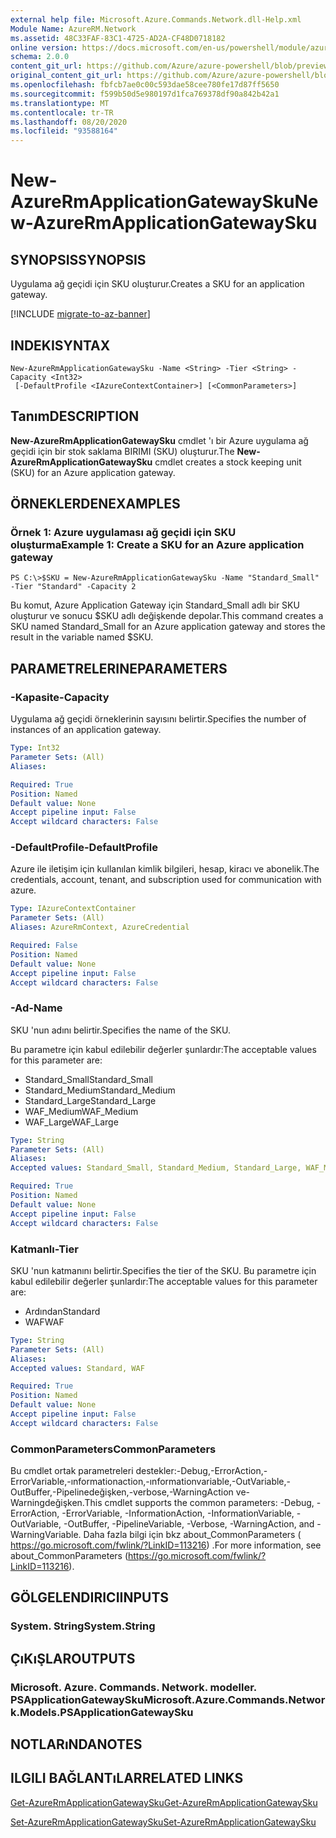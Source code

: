 ```yaml
---
external help file: Microsoft.Azure.Commands.Network.dll-Help.xml
Module Name: AzureRM.Network
ms.assetid: 48C33FAF-83C1-4725-AD2A-CF48D0718182
online version: https://docs.microsoft.com/en-us/powershell/module/azurerm.network/new-azurermapplicationgatewaysku
schema: 2.0.0
content_git_url: https://github.com/Azure/azure-powershell/blob/preview/src/ResourceManager/Network/Commands.Network/help/New-AzureRmApplicationGatewaySku.md
original_content_git_url: https://github.com/Azure/azure-powershell/blob/preview/src/ResourceManager/Network/Commands.Network/help/New-AzureRmApplicationGatewaySku.md
ms.openlocfilehash: fbfcb7ae0c00c593dae58cee780fe17d87ff5650
ms.sourcegitcommit: f599b50d5e980197d1fca769378df90a842b42a1
ms.translationtype: MT
ms.contentlocale: tr-TR
ms.lasthandoff: 08/20/2020
ms.locfileid: "93588164"
---
```

# <span data-ttu-id="6ce9f-101">New-AzureRmApplicationGatewaySku</span><span class="sxs-lookup"><span data-stu-id="6ce9f-101">New-AzureRmApplicationGatewaySku</span></span>

## <span data-ttu-id="6ce9f-102">SYNOPSIS</span><span class="sxs-lookup"><span data-stu-id="6ce9f-102">SYNOPSIS</span></span>
<span data-ttu-id="6ce9f-103">Uygulama ağ geçidi için SKU oluşturur.</span><span class="sxs-lookup"><span data-stu-id="6ce9f-103">Creates a SKU for an application gateway.</span></span>

[!INCLUDE [migrate-to-az-banner](../../includes/migrate-to-az-banner.md)]

## <span data-ttu-id="6ce9f-104">INDEKI</span><span class="sxs-lookup"><span data-stu-id="6ce9f-104">SYNTAX</span></span>

```
New-AzureRmApplicationGatewaySku -Name <String> -Tier <String> -Capacity <Int32>
 [-DefaultProfile <IAzureContextContainer>] [<CommonParameters>]
```

## <span data-ttu-id="6ce9f-105">Tanım</span><span class="sxs-lookup"><span data-stu-id="6ce9f-105">DESCRIPTION</span></span>
<span data-ttu-id="6ce9f-106">**New-AzureRmApplicationGatewaySku** cmdlet 'ı bir Azure uygulama ağ geçidi için bir stok saklama BIRIMI (SKU) oluşturur.</span><span class="sxs-lookup"><span data-stu-id="6ce9f-106">The **New-AzureRmApplicationGatewaySku** cmdlet creates a stock keeping unit (SKU) for an Azure application gateway.</span></span>

## <span data-ttu-id="6ce9f-107">ÖRNEKLERDEN</span><span class="sxs-lookup"><span data-stu-id="6ce9f-107">EXAMPLES</span></span>

### <span data-ttu-id="6ce9f-108">Örnek 1: Azure uygulaması ağ geçidi için SKU oluşturma</span><span class="sxs-lookup"><span data-stu-id="6ce9f-108">Example 1: Create a SKU for an Azure application gateway</span></span>
```
PS C:\>$SKU = New-AzureRmApplicationGatewaySku -Name "Standard_Small" -Tier "Standard" -Capacity 2
```

<span data-ttu-id="6ce9f-109">Bu komut, Azure Application Gateway için Standard_Small adlı bir SKU oluşturur ve sonucu $SKU adlı değişkende depolar.</span><span class="sxs-lookup"><span data-stu-id="6ce9f-109">This command creates a SKU named Standard_Small for an Azure application gateway and stores the result in the variable named $SKU.</span></span>

## <span data-ttu-id="6ce9f-110">PARAMETRELERINE</span><span class="sxs-lookup"><span data-stu-id="6ce9f-110">PARAMETERS</span></span>

### <span data-ttu-id="6ce9f-111">-Kapasite</span><span class="sxs-lookup"><span data-stu-id="6ce9f-111">-Capacity</span></span>
<span data-ttu-id="6ce9f-112">Uygulama ağ geçidi örneklerinin sayısını belirtir.</span><span class="sxs-lookup"><span data-stu-id="6ce9f-112">Specifies the number of instances of an application gateway.</span></span>

```yaml
Type: Int32
Parameter Sets: (All)
Aliases: 

Required: True
Position: Named
Default value: None
Accept pipeline input: False
Accept wildcard characters: False
```

### <span data-ttu-id="6ce9f-113">-DefaultProfile</span><span class="sxs-lookup"><span data-stu-id="6ce9f-113">-DefaultProfile</span></span>
<span data-ttu-id="6ce9f-114">Azure ile iletişim için kullanılan kimlik bilgileri, hesap, kiracı ve abonelik.</span><span class="sxs-lookup"><span data-stu-id="6ce9f-114">The credentials, account, tenant, and subscription used for communication with azure.</span></span>

```yaml
Type: IAzureContextContainer
Parameter Sets: (All)
Aliases: AzureRmContext, AzureCredential

Required: False
Position: Named
Default value: None
Accept pipeline input: False
Accept wildcard characters: False
```

### <span data-ttu-id="6ce9f-115">-Ad</span><span class="sxs-lookup"><span data-stu-id="6ce9f-115">-Name</span></span>
<span data-ttu-id="6ce9f-116">SKU 'nun adını belirtir.</span><span class="sxs-lookup"><span data-stu-id="6ce9f-116">Specifies the name of the SKU.</span></span>

<span data-ttu-id="6ce9f-117">Bu parametre için kabul edilebilir değerler şunlardır:</span><span class="sxs-lookup"><span data-stu-id="6ce9f-117">The acceptable values for this parameter are:</span></span>

- <span data-ttu-id="6ce9f-118">Standard_Small</span><span class="sxs-lookup"><span data-stu-id="6ce9f-118">Standard_Small</span></span>
- <span data-ttu-id="6ce9f-119">Standard_Medium</span><span class="sxs-lookup"><span data-stu-id="6ce9f-119">Standard_Medium</span></span>
- <span data-ttu-id="6ce9f-120">Standard_Large</span><span class="sxs-lookup"><span data-stu-id="6ce9f-120">Standard_Large</span></span>
- <span data-ttu-id="6ce9f-121">WAF_Medium</span><span class="sxs-lookup"><span data-stu-id="6ce9f-121">WAF_Medium</span></span>
- <span data-ttu-id="6ce9f-122">WAF_Large</span><span class="sxs-lookup"><span data-stu-id="6ce9f-122">WAF_Large</span></span>

```yaml
Type: String
Parameter Sets: (All)
Aliases: 
Accepted values: Standard_Small, Standard_Medium, Standard_Large, WAF_Medium, WAF_Large

Required: True
Position: Named
Default value: None
Accept pipeline input: False
Accept wildcard characters: False
```

### <span data-ttu-id="6ce9f-123">Katmanlı</span><span class="sxs-lookup"><span data-stu-id="6ce9f-123">-Tier</span></span>
<span data-ttu-id="6ce9f-124">SKU 'nun katmanını belirtir.</span><span class="sxs-lookup"><span data-stu-id="6ce9f-124">Specifies the tier of the SKU.</span></span>
<span data-ttu-id="6ce9f-125">Bu parametre için kabul edilebilir değerler şunlardır:</span><span class="sxs-lookup"><span data-stu-id="6ce9f-125">The acceptable values for this parameter are:</span></span>

- <span data-ttu-id="6ce9f-126">Ardından</span><span class="sxs-lookup"><span data-stu-id="6ce9f-126">Standard</span></span>
- <span data-ttu-id="6ce9f-127">WAF</span><span class="sxs-lookup"><span data-stu-id="6ce9f-127">WAF</span></span>

```yaml
Type: String
Parameter Sets: (All)
Aliases: 
Accepted values: Standard, WAF

Required: True
Position: Named
Default value: None
Accept pipeline input: False
Accept wildcard characters: False
```

### <span data-ttu-id="6ce9f-128">CommonParameters</span><span class="sxs-lookup"><span data-stu-id="6ce9f-128">CommonParameters</span></span>
<span data-ttu-id="6ce9f-129">Bu cmdlet ortak parametreleri destekler:-Debug,-ErrorAction,-ErrorVariable,-ınformationaction,-ınformationvariable,-OutVariable,-OutBuffer,-Pipelinedeğişken,-verbose,-WarningAction ve-Warningdeğişken.</span><span class="sxs-lookup"><span data-stu-id="6ce9f-129">This cmdlet supports the common parameters: -Debug, -ErrorAction, -ErrorVariable, -InformationAction, -InformationVariable, -OutVariable, -OutBuffer, -PipelineVariable, -Verbose, -WarningAction, and -WarningVariable.</span></span> <span data-ttu-id="6ce9f-130">Daha fazla bilgi için bkz about_CommonParameters ( https://go.microsoft.com/fwlink/?LinkID=113216) .</span><span class="sxs-lookup"><span data-stu-id="6ce9f-130">For more information, see about_CommonParameters (https://go.microsoft.com/fwlink/?LinkID=113216).</span></span>

## <span data-ttu-id="6ce9f-131">GÖLGELENDIRICI</span><span class="sxs-lookup"><span data-stu-id="6ce9f-131">INPUTS</span></span>

### <span data-ttu-id="6ce9f-132">System. String</span><span class="sxs-lookup"><span data-stu-id="6ce9f-132">System.String</span></span>

## <span data-ttu-id="6ce9f-133">ÇıKıŞLAR</span><span class="sxs-lookup"><span data-stu-id="6ce9f-133">OUTPUTS</span></span>

### <span data-ttu-id="6ce9f-134">Microsoft. Azure. Commands. Network. modeller. PSApplicationGatewaySku</span><span class="sxs-lookup"><span data-stu-id="6ce9f-134">Microsoft.Azure.Commands.Network.Models.PSApplicationGatewaySku</span></span>

## <span data-ttu-id="6ce9f-135">NOTLARıNDA</span><span class="sxs-lookup"><span data-stu-id="6ce9f-135">NOTES</span></span>

## <span data-ttu-id="6ce9f-136">ILGILI BAĞLANTıLAR</span><span class="sxs-lookup"><span data-stu-id="6ce9f-136">RELATED LINKS</span></span>

[<span data-ttu-id="6ce9f-137">Get-AzureRmApplicationGatewaySku</span><span class="sxs-lookup"><span data-stu-id="6ce9f-137">Get-AzureRmApplicationGatewaySku</span></span>](./Get-AzureRmApplicationGatewaySku.md)

[<span data-ttu-id="6ce9f-138">Set-AzureRmApplicationGatewaySku</span><span class="sxs-lookup"><span data-stu-id="6ce9f-138">Set-AzureRmApplicationGatewaySku</span></span>](./Set-AzureRmApplicationGatewaySku.md)


